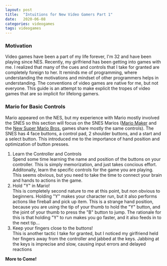 ```yaml
---
layout: post
title:  "Intuitions for New Video Gamers Part 1"
date:   2020-06-08
categories: videogames
tags: videogames
---
```


### Motivation

Video games have been a part of my life forever, I'm 32 and have been playing since NES. 
Recently, my girlfriend has been getting into games with me. 
I realized that many of the cues and controls that I take for granted are completely foreign to her. 
It reminds me of programming, where understanding the motivations and mindset of other programmers helps in understanding. 
The conventions of video games are native for me, but not everyone. 
This guide is an attempt to make explicit the tropes of video games that are so implicit for lifelong gamers.

### Mario for Basic Controls

Mario appeared on the NES, but my experience with Mario mostly involved the SNES so this section will focus on the SNES Marios ([Mario Maker](https://en.wikipedia.org/wiki/Super_Mario_Maker) and the [New Super Mario Bros.](https://en.wikipedia.org/wiki/New_Super_Mario_Bros._U) games share mostly the same controls). 
The SNES has 4 face buttons, a control pad, 2 shoulder buttons, and a start and a select button. 
This introduced me to the importance of hand position and optimization of button presses. 

1. Learn the Controller and Controls<br>
Spend some time learning the name and position of the buttons on your controller. 
This is simply memorization, and just takes concious effort. 
Additonally, learn the specific controls for the game you are playing. 
This seems obvious, but you need to take the time to connect your brain and hands to actions in the game.
2. Hold "Y" in Mario!<br>
This is completely second nature to me at this point, but non obvious to beginners. 
Holding "Y" makes your character run, but it also performs actions like fireball and pick up item.
This is a strange hand position, because you are using the tip of your thumb to hold the "Y" button, and the joint of your thumb to press the "B" button to jump. 
The rationale for this is that holding "Y" to run makes you go faster, and it also feeds in to the next tip...
3. Keep your fingers close to the buttons!<br>
This is another tactic I take for granted, but I noticed my girlfriend held her fingers away from the controller and jabbed at the keys. 
Jabbing at the keys is imprecise and slow, causing input errors and delayed reactions

**More to Come!**